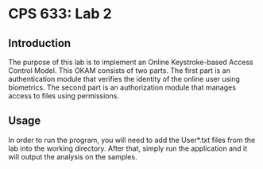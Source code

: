 # CPS 633: Lab 2

## Introduction

The purpose of this lab is to implement an Online Keystroke-based Access Control Model.
This OKAM consists of two parts. 
The first part is an authentication module that verifies the identity of the online user using biometrics.
The second part is an authorization module that manages access to files using permissions.

## Usage

In order to run the program, you will need to add the User*.txt files from the lab into the working directory.
After that, simply run the application and it will output the analysis on the samples.